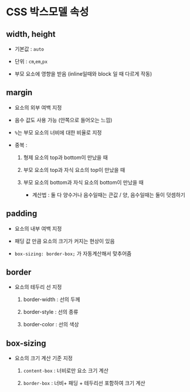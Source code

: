 # CSS 박스모델 속성

## width, height

- 기본값 : `auto`

- 단위 : `cm`,`em`,`px`

- 부모 요소에 영향을 받음 (inline일때와 block 일 때 다르게 작동)

## margin

- 요소의 외부 여백 지정

- 음수 값도 사용 가능 (안쪽으로 들어오는 느낌)

- `%`는 부모 요소의 너비에 대한 비율로 지정

- 중복 :
	
	1. 형제 요소의 top과 bottom이 만났을 때 

	2. 부모 요소의 top과 자식 요소의 top이 만났을 때

	3. 부모 요소의 bottom과 자식 요소의 bottom이 만났을 때

		- 계산법 : 둘 다 양수거나 음수일때는 큰값 / 양, 음수일때는 둘이 덧셈하기

## padding

- 요소의 내부 여백 지정

- 패딩 값 만큼 요소의 크기가 커지는 현상이 있음

- `box-sizing: border-box;` 가 자동계산해서 맞추어줌

## border

- 요소의 테두리 선 지정

	1. border-width : 선의 두께

	2. border-style : 선의 종류

	3. border-color : 선의 색상

## box-sizing

- 요소의 크기 계산 기준 지정

	1. `content-box` : 너비로만 요소 크기 계산

	2. `border-box` : 너비+ 패딩 + 테두리선 포함하여 크기 계산
